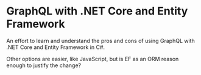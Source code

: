# GraphQL with .NET Core and Entity Framework

An effort to learn and understand the pros and cons of using GraphQL with .NET Core and Entity Framework in C#.

Other options are easier, like JavaScript, but is EF as an ORM reason enough to justify the change?
